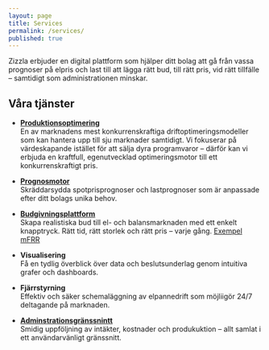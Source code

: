 ```yaml
---
layout: page
title: Services
permalink: /services/
published: true
---
```


Zizzla erbjuder en digital plattform som hjälper ditt bolag att gå från vassa prognoser på elpris och last till att lägga rätt bud, till rätt pris, vid rätt tillfälle – samtidigt som administrationen minskar.  

## Våra tjänster  

- [**Produktionsoptimering**](/assets/img/Services_Optimizer.png)  
En av marknadens mest konkurrenskraftiga driftoptimeringsmodeller som kan hantera upp till sju marknader samtidigt. Vi fokuserar på värdeskapande istället för att sälja dyra programvaror – därför kan vi erbjuda en kraftfull, egenutvecklad optimeringsmotor till ett konkurrenskraftigt pris.  

- [**Prognosmotor**](/assets/img/Services_prognos.png)   
  Skräddarsydda spotprisprognoser och lastprognoser som är anpassade efter ditt bolags unika behov.  

- [**Budgivningsplattform**](/assets/img/Services_budgivningsmodul.png)  
  Skapa realistiska bud till el- och balansmarknaden med ett enkelt knapptryck. Rätt tid, rätt storlek och rätt pris – varje gång. 
   [Exempel mFRR](/assets/img/Services_budgivningsmodul_mfrr.png)   

- **Visualisering**  
  Få en tydlig överblick över data och beslutsunderlag genom intuitiva grafer och dashboards.  

- **Fjärrstyrning**  
  Effektiv och säker schemaläggning av elpannedrift som möjliigör 24/7 deltagande på marknaden.  

- [**Adminstrationsgränssnintt**](/assets/img/Services_Administration.png)  
  Smidig uppföljning av intäkter, kostnader och produkuktion – allt samlat i ett användarvänligt gränssnitt.  

